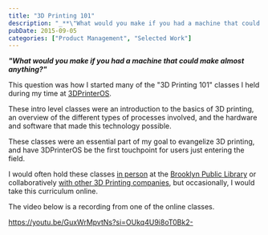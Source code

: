```yaml
---
title: "3D Printing 101"
description: "_**\"What would you make if you had a machine that could make almost anything?\"**_  This question was how I started many of the \"3D Printing 101\" classes I held "
pubDate: 2015-09-05
categories: ["Product Management", "Selected Work"]
---
```


_**"What would you make if you had a machine that could make almost anything?"**_

This question was how I started many of the "3D Printing 101" classes I held during my time at [3DPrinterOS](https://www.3dprinteros.com/).

These intro level classes were an introduction to the basics of 3D printing, an overview of the different types of processes involved, and the hardware and software that made this technology possible.

These classes were an essential part of my goal to evangelize 3D printing, and have 3DPrinterOS be the first touchpoint for users just entering the field.

I would often hold these classes [in person](https://www.youtube.com/watch?v=kP4iJA4nWu0&t=27s) at the [Brooklyn Public Library](https://3dprint.com/43461/ultimaker-3dprinteros/) or collaboratively [with other 3D Printing companies](https://www.youtube.com/watch?v=ny0BW80ozxg), but occasionally, I would take this curriculum online.

The video below is a recording from one of the online classes.

https://youtu.be/GuxWrMpvtNs?si=OUkq4U9i8oT0Bk2-